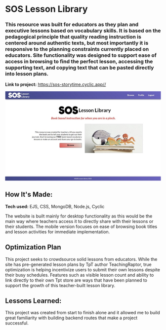 # SOS Lesson Library

### This resource was built for educators as they plan and executive lessons based on vocabulary skills. It is based on the pedagogical principle that quality reading instruction is centered around authentic texts, but most importantly it is responsive to the planning constraints currently placed on educators. Site functionality was designed to support ease of access in browsing to find the perfect lesson, accessing the supporting text, and copying text that can be pasted directly into lesson plans.

**Link to project:** https://sos-storytime.cyclic.app//

![SOS storytime homepage](https://github.com/lfrendahl/sos-storytime/blob/980a95ed067e001c716c2b6a585b32af3d400538/public/imgs/sos-lessonlibrary.jpg)

## How It's Made:

**Tech used:** EJS, CSS, MongoDB, Node.js, Cyclic

The website is built mainly for desktop functionality as this would be the main way where teachers access it to directly share with their lessons or their students. The mobile version focuses on ease of browsing book titles and lesson activities for immediate implementation.

## Optimization Plan

This project seeks to crowdsource solid lessons from educators. While the site has pre-generated lesson plans by TpT author TeachingRaptor, true optimization is helping incentivize users to submit their own lessons despite their busy schedules. Features such as visible lesson count and ability to link directly to their own Tpt store are ways that have been planned to support the growth of this teacher-built lesson library. 

## Lessons Learned:

This project was created from start to finish alone and it allowed me to build great familiarity with building backend routes that make a project successful. 
